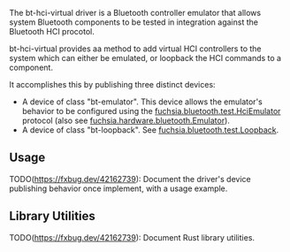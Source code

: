 The bt-hci-virtual driver is a Bluetooth controller emulator that allows system
Bluetooth components to be tested in integration against the Bluetooth HCI
procotol.

bt-hci-virtual provides aa method to add virtual HCI controllers to the system
which can either be emulated, or loopback the HCI commands to a component.

It accomplishes this by publishing three distinct devices:

* A device of class "bt-emulator". This device allows the emulator's behavior to
  be configured using the
  [fuchsia.bluetooth.test.HciEmulator](//sdk/fidl/fuchsia.bluetooth.test/hci_emulator.fidl)
  protocol (also see
  [fuchsia.hardware.bluetooth.Emulator](//sdk/fidl/fuchsia.hardware.bluetooth/hci.fidl)).
* A device of class "bt-loopback". See
  [fuchsia.bluetooth.test.Loopback](//sdk/fidl/fuchsia.bluetooth.test/loopback.fidl).

## Usage
TODO(https://fxbug.dev/42162739): Document the driver's device publishing behavior once implement,
with a usage example.

## Library Utilities
TODO(https://fxbug.dev/42162739): Document Rust library utilities.
